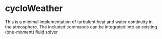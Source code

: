 # cycloWeather

This is a minimal implementation of turbulent heat and water continuity in the atmosphere. The included commands can be integrated into an existing (one-moment) fluid solver
